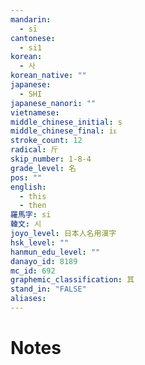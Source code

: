 ```yaml
---
mandarin:
  - sī
cantonese:
  - si1
korean:
  - 사
korean_native: ""
japanese:
  - SHI
japanese_nanori: ""
vietnamese:
middle_chinese_initial: s
middle_chinese_final: iᴇ
stroke_count: 12
radical: 斤
skip_number: 1-8-4
grade_level: 名
pos: ""
english:
  - this
  - then
羅馬字: si
韓文: 시
joyo_level: 日本人名用漢字
hsk_level: ""
hanmun_edu_level: ""
danayo_id: 8189
mc_id: 692
graphemic_classification: 其
stand_in: "FALSE"
aliases:
---
```


# Notes
